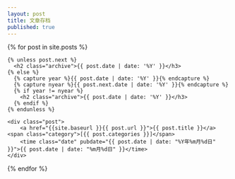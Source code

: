 ```yaml
---
layout: post
title: 文章存档
published: true
---
```

<div class="posts">
  {% for post in site.posts %}

    {% unless post.next %}
      <h2 class="archive">{{ post.date | date: '%Y' }}</h3>
    {% else %}
      {% capture year %}{{ post.date | date: '%Y' }}{% endcapture %}
      {% capture nyear %}{{ post.next.date | date: '%Y' }}{% endcapture %}
      {% if year != nyear %}
        <h2 class="archive">{{ post.date | date: '%Y' }}</h3>
      {% endif %}
    {% endunless %}

    <div class="post">
        <a href="{{site.baseurl }}{{ post.url }}">{{ post.title }}</a><span class="category">[{{ post.categories }}]</span>
        <time class="date" pubdate="{{ post.date | date: "%Y年%m月%d日" }}">{{ post.date | date: "%m月%d日" }}</time>
    </div>
  {% endfor %}
</div>